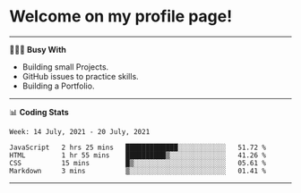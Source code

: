 # Welcome on my profile page!
<!-- print(("dralla"[::-1]+"s").capitalize()) -->

---
👨🏻‍💻 **Busy With**
* Building small Projects.
* GitHub issues to practice skills.
* Building a Portfolio.

---
📊 **Coding Stats**
<!--START_SECTION:waka-->
```text
Week: 14 July, 2021 - 20 July, 2021

JavaScript   2 hrs 25 mins   █████████████░░░░░░░░░░░░   51.72 % 
HTML         1 hr 55 mins    ██████████▒░░░░░░░░░░░░░░   41.26 % 
CSS          15 mins         █▒░░░░░░░░░░░░░░░░░░░░░░░   05.61 % 
Markdown     3 mins          ▒░░░░░░░░░░░░░░░░░░░░░░░░   01.41 % 
```
<!--END_SECTION:waka-->
---
